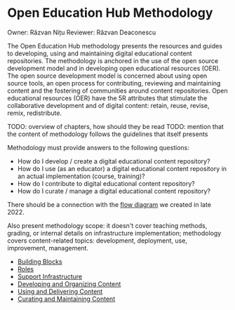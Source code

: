 # Open Education Hub Methodology

Owner: Răzvan Nițu
Reviewer: Răzvan Deaconescu

The Open Education Hub methodology presents the resources and guides to developing, using and maintaining digital educational content repositories.
The methodology is anchored in the use of the open source development model and in developing open educational resources (OER).
The open source development model is concerned about using open source tools, an open process for contributing, reviewing and maintaining content and the fostering of communities around content repositories.
Open educational resources (OER) have the 5R attributes that stimulate the collaborative development and of digital content: retain, reuse, revise, remix, redistribute.

TODO: overview of chapters, how should they be read
TODO: mention that the content of methodology follows the guidelines that itself presents

Methodology must provide answers to the following questions:

- How do I develop / create a digital educational content repository?
- How do I use (as an educator) a digital educational content repository in an actual implementation (course, training)?
- How do I contribute to digital educational content repository?
- How do I curate / manage a digital educational content repository?

There should be a connection with the [flow diagram](https://drive.google.com/drive/u/0/folders/1dTv1OhdtyUKy4bymPdfNxB6BpgKxIIlo (documentul OpenEdu - Workflows.drawio)) we created in late 2022.

Also present methodology scope: it doesn't cover teaching methods, grading, or internal details on infrastructure implementation;
methodology covers content-related topics: development, deployment, use, improvement, management.

- [Building Blocks](chapters/building-blocks/overview/reading/README.md)
- [Roles](chapters/roles/overview/reading/README.md)
- [Support Infrastructure](chapters/infrastructure/overview/reading/README.md)
- [Developing and Organizing Content](chapters/develop-organize/overview/reading/README.md)
- [Using and Delivering Content](chapters/use-deliver/overview/reading/README.md)
- [Curating and Maintaining Content](chapters/curate-maintain/overview/reading/README.md)
